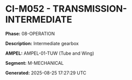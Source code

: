 # CI-M052 - TRANSMISSION-INTERMEDIATE

**Phase:** 08-OPERATION

**Description:** Intermediate gearbox

**AMPEL:** AMPEL-01-TUW (Tube and Wing)

**Segment:** M-MECHANICAL

**Generated:** 2025-08-25 17:27:29 UTC
